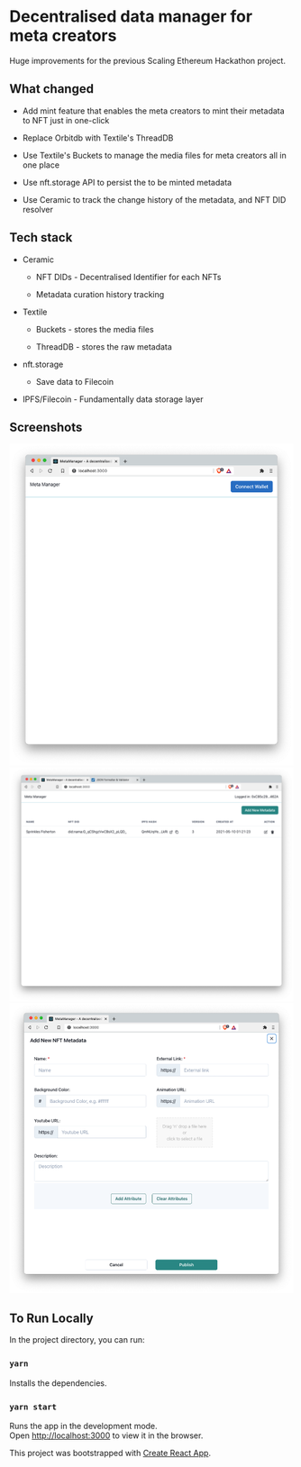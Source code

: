 # Decentralised data manager for meta creators

Huge improvements for the previous Scaling Ethereum Hackathon project.

## What changed

* Add mint feature that enables the meta creators to mint their metadata to NFT just in one-click
  
* Replace Orbitdb with Textile's ThreadDB

* Use Textile's Buckets to manage the media files for meta creators all in one place

* Use nft.storage API to persist the to be minted metadata

* Use Ceramic to track the change history of the metadata, and NFT DID resolver


## Tech stack

* Ceramic
  
  - NFT DIDs - Decentralised Identifier for each NFTs

  - Metadata curation history tracking

* Textile 
  
  - Buckets - stores the media files
  
  - ThreadDB - stores the raw metadata

* nft.storage
  
  - Save data to Filecoin
  
* IPFS/Filecoin - Fundamentally data storage layer

## Screenshots

<img src="images/landing-page.png" />

<img src="images/meta-list.png" />

<img src="images/create-metadata.png" />


## To Run Locally

In the project directory, you can run:

### `yarn`

Installs the dependencies.

### `yarn start`

Runs the app in the development mode.\
Open [http://localhost:3000](http://localhost:3000) to view it in the browser.

This project was bootstrapped with [Create React App](https://github.com/facebook/create-react-app).
